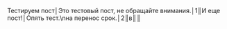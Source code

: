 Тестируем пост│Это тестовый пост, не обращайте внимания.│1║И еще пост!│Опять тест.\nна перенос срок.│2║в║║
